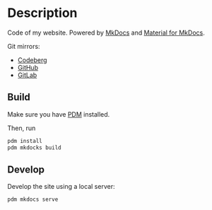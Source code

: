 # Description

Code of my website. Powered by [MkDocs](https://www.mkdocs.org) and [Material for MkDocs](https://squidfunk.github.io/mkdocs-material).

Git mirrors:
- [Codeberg](https://codeberg.org/paveloom/paveloom.dev)
- [GitHub](https://github.com/paveloom/paveloom.dev)
- [GitLab](https://gitlab.com/paveloom-g/personal/paveloom.dev)

## Build

Make sure you have [PDM](https://pdm.fming.dev) installed.

Then, run

```bash
pdm install
pdm mkdocks build
```

## Develop

Develop the site using a local server:

```bash
pdm mkdocs serve
```
